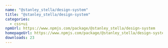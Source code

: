 ```yaml
---
name: "@stanley_stella/design-system"
title: "@stanley_stella/design-system"
categories:
  - css+ui
npmUrl: https://www.npmjs.com/package/@stanley_stella/design-system
homepageUrl: https://www.npmjs.com/package/@stanley_stella/design-system
downloads: 23
---
```

